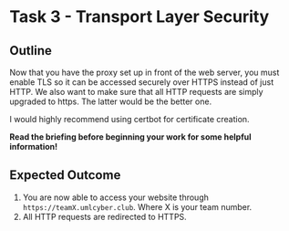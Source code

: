 # Task 3 - Transport Layer Security  
## Outline
Now that you have the proxy set up in front of the web server, you must enable TLS so it can be accessed securely over HTTPS instead of just HTTP. We also want to make sure that all HTTP requests are simply upgraded to https. The latter would be the better one.

I would highly recommend using certbot for certificate creation.

**Read the briefing before beginning your work for some helpful information!**


## Expected Outcome
1. You are now able to access your website through `https://teamX.umlcyber.club`. Where X is your team number.
2. All HTTP requests are redirected to HTTPS.
